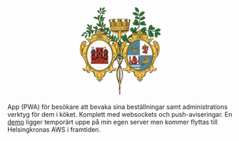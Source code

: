 <p align="center">
  <img width="200" src="HB.png" alt="HB">
</p>

App (PWA) för besökare att bevaka sina beställningar samt administrations verktyg för dem i köket. Komplett med websockets och push-aviseringar. En [demo](https://a050b0539a72fb3ee3dedcbb3100b9ee6.asuscomm.com) ligger temporärt uppe på min egen server men kommer flyttas till Helsingkronas AWS i framtiden.
